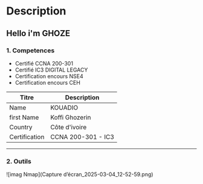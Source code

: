 # Description
## Hello i'm GHOZE  
  
### 1. Competences
 * Certifié CCNA 200-301  
 * Certifié IC3 DIGITAL LEGACY  
 * Certification encours NSE4  
 * Certification encours CEH  
  
|<div align="center">Titre</div> | <div align="center">Description</div>|  
|---|----------  
|Name | KOUADIO|  
|first Name | Koffi Ghozerin|  
| Country | Côte d'ivoire|  
| Certification | CCNA 200-301 -  IC3|  
--------------------------------------  
### 2. Outils  
  
![imag Nmap](Capture d’écran_2025-03-04_12-52-59.png)
